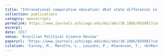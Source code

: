 ```yaml
---
title: "Intranational comparative education: What state differences in student achievement can teach us about improving education—the case of Brazil"
collection: publications
category: manuscripts
permalink: https://www.journals.uchicago.edu/doi/abs/10.1086/693981?casa_token=yq2yt9qdAl4AAAAA:huL4wBhbSjt-ZH3pBEUPs4C_EBc8IBz0FaSlokise0d_hZ7Kqjnc34viTPZnLo2Krq4EcJXmT18
excerpt: 
date: 2017
venue: 'Brazilian Political Science Review'
paperurl: 'https://www.journals.uchicago.edu/doi/abs/10.1086/693981?casa_token=yq2yt9qdAl4AAAAA:huL4wBhbSjt-ZH3pBEUPs4C_EBc8IBz0FaSlokise0d_hZ7Kqjnc34viTPZnLo2Krq4EcJXmT18'
citation: 'Carnoy, M., Marotta, L., Louzano, P., Khavenson, T., <b>Recch, F.</b>, &#38; Carnauba, F. (2017). Intranational comparative education: What state differences in student achievement can teach us about improving education—the case of Brazil. <i>Comparative Education Review</i>, <i>61</i>(4), 726–759.</div>'
---
```

